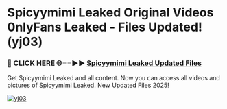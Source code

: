 # Spicyymimi Leaked Original Videos 0nlyFans Leaked - Files Updated! (yj03)

<h3>🔴 CLICK HERE 🌐==►► <a href="https://tinyurl.com/x26r9saj" rel="nofollow">Spicyymimi Leaked Updated Files</a></h3>

Get Spicyymimi Leaked and all content. Now you can access all videos and pictures of Spicyymimi Leaked. New Updated Files 2025!

[![yj03](https://i.imgur.com/LkgZPqh.gif)](https://tinyurl.com/x26r9saj)
